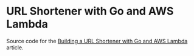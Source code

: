 # URL Shortener with Go and AWS Lambda

Source code for the [Building a URL Shortener with Go and AWS Lambda](https://outcrawl.com/go-url-shortener-lambda/) article.
